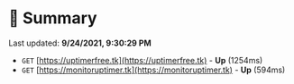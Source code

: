 # 📖 Summary
Last updated: **9/24/2021, 9:30:29 PM**

- `GET` [https://uptimerfree.tk](https://uptimerfree.tk) - **Up** (1254ms)
- `GET` [https://monitoruptimer.tk](https://monitoruptimer.tk) - **Up** (594ms)
